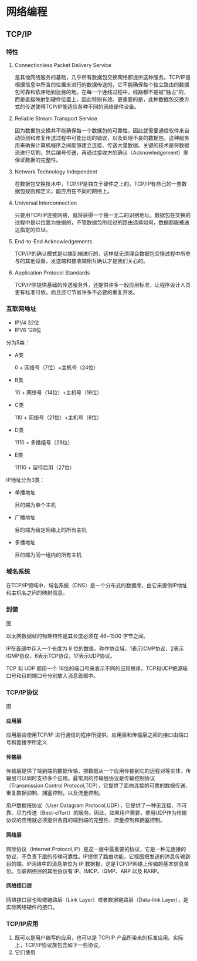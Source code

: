 # 网络编程

## TCP/IP

### 特性

1. Connectionless Packet Delivery Service

   是其他网络服务的基础，几乎所有数据包交换网络都提供这种服务。TCP/IP是根据信息中所含的位置来进行的数据传送的，它不能确保每个独立路由的数据包可靠和依序地到达目的地。在每一个连线过程中，线路都不是被“独占”的，而是直接映射到硬件位置上，因此特别有效。更重要的是，此种数据包交换方式的传送使得TCP/IP能适应各种不同的网络硬件设备。

2. Reliable Stream Transport Service

   因为数据包交换并不能确保每一个数据包的可靠性，因此就需要通信软件来自动侦测和修复传送过程中可能出现的错误，以及处理不良的数据包。这种服务用来确保计算机程序之间能够建立连接、传送大量数据。关键的技术是将数据流进行切割，然后编号传送，再通过接收方的确认（Acknowledgement）来保证数据的完整性。

3. Network Technology Independent

   在数据包交换技术中，TCP/IP是独立于硬件之上的。TCP/IP有自己的一套数据包规则和定义，能应用在不同的网络上。

4. Universal Interconnection

   只要用TCP/IP连接网络，就将获得一个独一无二的识别地址。数据包在交换的过程中是以位置为依据的，不管数据包所经过的路由选择如何，数据都能被送达指定的位址。

5. End-to-End Acknowledgements

   TCP/IP的确认模式是以端到端进行的，这样就无须理会数据包交换过程中所参与的其他设备，发送端和接收端相互确认才是我们关心的。

6. Application Protocol Standards

   TCP/IP除提供基础的传送服务外，还提供许多一般应用标准，让程序设计人员更有标准可依，而且还可节省许多不必要的重复开发。

### 互联网地址

- IPV4 	32位
- IPV6   128位

分为5类：

- A类

  0 + 网络号（7位）+主机号（24位）

- B类

  10 + 网络号（14位）+主机号（16位）

- C类

  110 + 网络号（21位）+主机号（8位）

- D类

  1110 + 多播组号（28位）

- E类

  11110 + 留待后用（27位）

IP地址分为3类：

- 单播地址

  目的端为单个主机

- 广播地址

  目的端为给定网络上的所有主机

- 多播地址

  目的端为同一组内的所有主机

### 域名系统

在TCP/IP领域中，域名系统（DNS）是一个分布式的数据库，由它来提供IP地址和主机名之间的映射信息。

### 封装

图

以太网数据帧的物理特性是其长度必须在 46~1500 字节之间。

IP在首部中存入一个长度为 8 位的数值，称作协议域，1表示ICMP协议，2表示IGMP协议，6表示TCP协议，17表示UDP协议。

TCP 和 UDP 都用一个 16位的端口号来表示不同的应用程序。TCP和UDP把源端口号和目的端口号分别放入消息首部中。

### TCP/IP协议

图



#### 应用层

应用层由使用TCP/IP 进行通信的程序所提供。应用层和传输层之间的接口由端口号和套接字所定义

#### 传输层

传输层提供了端到端的数据传输，把数据从一个应用传输到它的远程对等实体，传输层可以同时支持多个应用。最常用的传输层协议是传输控制协议（Transmission Control Protocol,TCP），它提供了面向连接的可靠的数据传送、重复数据抑制、拥塞控制，以及流量控制。

用户数据报协议（User Datagram Protocol,UDP），它提供了一种无连接、不可靠、尽力传送（Best-effort）的服务。因此，如果用户需要，使用UDP作为传输协议的应用就必须提供各自的端到端的完整性、流量控制和拥塞控制。

#### 网络层

网际协议（Internet Protocol,IP）是这一层中最重要的协议，它是一种无连接的协议，不负责下层的传输可靠性。IP提供了路由功能，它视图把发送的消息传输到目的端。IP网络中的消息单位为 IP 数据报，这是TCP/IP网络上传输的基本信息单位。互联网络层的其他协议有 IP、IMCP、IGMP、ARP 以及 RARP。

#### 网络接口层

网络接口层也叫做链路层（Link Layer）或者数据链路层（Data-link Layer），是实际网络硬件的接口。

### TCP/IP应用

1. 既可以是用户编写的应用，也可以是 TCP/IP 产品所带来的标准应用。实际上，TCP/IP协议族包含如下一些协议。
2. 它们使用